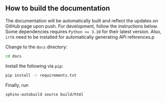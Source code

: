 ## How to build the documentation
The documentation will be automatically built and reflect the updates on GitHub page upon push. For development, follow the instructions below. Some dependencies requires `Python >= 3.10` for their latest version. Also, `irtk` need to be installed for automatically generating API references.p

Change to the `docs` directory:
```bash
cd docs
```

Install the following via `pip`:

```bash
pip install -r requirements.txt
```

Finally, run
```bash
sphinx-autobuild source build/html
```
